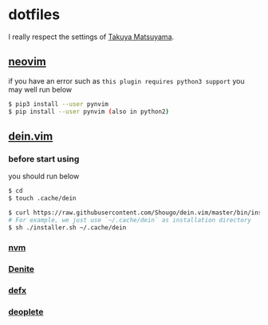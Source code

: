 # dotfiles

I really respect the settings of [Takuya Matsuyama](https://github.com/craftzdog/dotfiles-public).

## [neovim](https://github.com/neovim/neovim)

if you have an error such as `this plugin requires python3 support`
you may well run below

```bash
$ pip3 install --user pynvim
$ pip install --user pynvim (also in python2)
```

## [dein.vim](https://github.com/Shougo/dein.vim)

### before start using

you should run below

```bash
$ cd
$ touch .cache/dein

$ curl https://raw.githubusercontent.com/Shougo/dein.vim/master/bin/installer.sh > installer.sh
# For example, we just use `~/.cache/dein` as installation directory
$ sh ./installer.sh ~/.cache/dein
```

### [nvm]([https://github.com/hokaccha/nodebrew](https://github.com/nvm-sh/nvm))

### [Denite](https://github.com/Shougo/denite.nvim)

### [defx](https://github.com/Shougo/defx.nvim)

### [deoplete]([https://github.com/](https://github.com/Shougo/deoplete.nvim))
